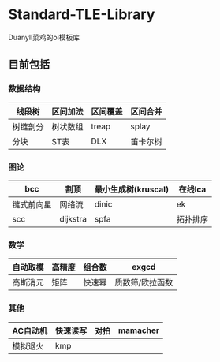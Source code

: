 # Standard-TLE-Library

Duanyll菜鸡的oi模板库

## 目前包括

### 数据结构

| 线段树   | 区间加法 | 区间覆盖 | 区间合并 |
| -------- | -------- | -------- | -------- |
| 树链剖分 | 树状数组 | treap    | splay    |
| 分块     | ST表     | DLX      | 笛卡尔树 |

### 图论

| bcc        | 割顶     | 最小生成树(kruscal) | 在线lca  |
| ---------- | -------- | ------------------- | -------- |
| 链式前向星 | 网络流   | dinic               | ek       |
| scc        | dijkstra | spfa                | 拓扑排序 |

### 数学

| 自动取模 | 高精度 | 组合数 | exgcd           |
| -------- | ------ | ------ | --------------- |
| 高斯消元 | 矩阵   | 快速幂 | 质数筛/欧拉函数 |

### 其他


| AC自动机 | 快速读写 | 对拍 | mamacher |
| -------- | -------- | ---- | -------- |
| 模拟退火 | kmp      |      |          |